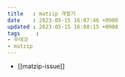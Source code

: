 ```yaml
---
title   : matzip 개발기
date    : 2023-05-15 16:07:46 +0900
updated : 2023-05-15 16:08:15 +0900
tags     : 
- 우테코
- matzip
---
```

- [[matzip-issue]]
